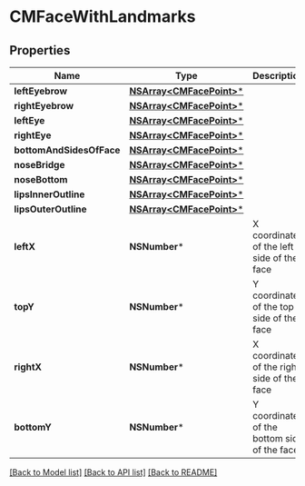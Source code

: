 # CMFaceWithLandmarks

## Properties
Name | Type | Description | Notes
------------ | ------------- | ------------- | -------------
**leftEyebrow** | [**NSArray&lt;CMFacePoint&gt;***](CMFacePoint.md) |  | [optional] 
**rightEyebrow** | [**NSArray&lt;CMFacePoint&gt;***](CMFacePoint.md) |  | [optional] 
**leftEye** | [**NSArray&lt;CMFacePoint&gt;***](CMFacePoint.md) |  | [optional] 
**rightEye** | [**NSArray&lt;CMFacePoint&gt;***](CMFacePoint.md) |  | [optional] 
**bottomAndSidesOfFace** | [**NSArray&lt;CMFacePoint&gt;***](CMFacePoint.md) |  | [optional] 
**noseBridge** | [**NSArray&lt;CMFacePoint&gt;***](CMFacePoint.md) |  | [optional] 
**noseBottom** | [**NSArray&lt;CMFacePoint&gt;***](CMFacePoint.md) |  | [optional] 
**lipsInnerOutline** | [**NSArray&lt;CMFacePoint&gt;***](CMFacePoint.md) |  | [optional] 
**lipsOuterOutline** | [**NSArray&lt;CMFacePoint&gt;***](CMFacePoint.md) |  | [optional] 
**leftX** | **NSNumber*** | X coordinate of the left side of the face | [optional] 
**topY** | **NSNumber*** | Y coordinate of the top side of the face | [optional] 
**rightX** | **NSNumber*** | X coordinate of the right side of the face | [optional] 
**bottomY** | **NSNumber*** | Y coordinate of the bottom side of the face | [optional] 

[[Back to Model list]](../README.md#documentation-for-models) [[Back to API list]](../README.md#documentation-for-api-endpoints) [[Back to README]](../README.md)


